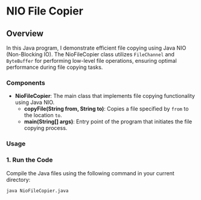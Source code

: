 # NIO File Copier

## Overview

In this Java program, I demonstrate efficient file copying using Java NIO (Non-Blocking IO). The NioFileCopier class utilizes `FileChannel` and `ByteBuffer` for performing low-level file operations, ensuring optimal performance during file copying tasks.

### Components

- **NioFileCopier**: The main class that implements file copying functionality using Java NIO.
  - **copyFile(String from, String to)**: Copies a file specified by `from` to the location `to`.
  - **main(String[] args)**: Entry point of the program that initiates the file copying process.

### Usage

### 1. Run the Code

Compile the Java files using the following command in your current directory:

```bash
java NioFileCopier.java
```
